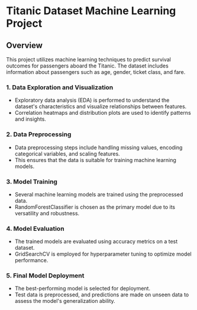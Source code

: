 # Titanic Dataset Machine Learning Project

## Overview

This project utilizes machine learning techniques to predict survival outcomes for passengers aboard the Titanic. The dataset includes information about passengers such as age, gender, ticket class, and fare.

### 1. Data Exploration and Visualization
- Exploratory data analysis (EDA) is performed to understand the dataset's characteristics and visualize relationships between features.
- Correlation heatmaps and distribution plots are used to identify patterns and insights.

### 2. Data Preprocessing
- Data preprocessing steps include handling missing values, encoding categorical variables, and scaling features.
- This ensures that the data is suitable for training machine learning models.

### 3. Model Training
- Several machine learning models are trained using the preprocessed data.
- RandomForestClassifier is chosen as the primary model due to its versatility and robustness.

### 4. Model Evaluation
- The trained models are evaluated using accuracy metrics on a test dataset.
- GridSearchCV is employed for hyperparameter tuning to optimize model performance.

### 5. Final Model Deployment
- The best-performing model is selected for deployment.
- Test data is preprocessed, and predictions are made on unseen data to assess the model's generalization ability.
